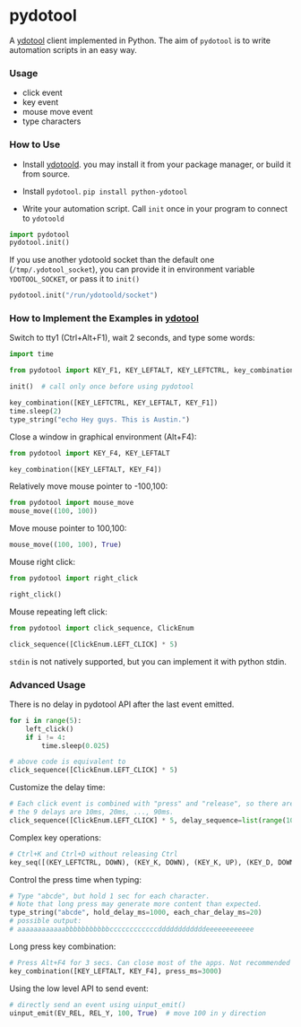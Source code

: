# pydotool
A [ydotool](https://github.com/ReimuNotMoe/ydotool) client implemented in Python. The aim of `pydotool` is to write automation scripts in an easy way.

### Usage

* click event
* key event
* mouse move event
* type characters

### How to Use

* Install [ydotoold](https://github.com/ReimuNotMoe/ydotool). you may install it from your package manager, or build it from source.

* Install `pydotool`. `pip install python-ydotool`

* Write your automation script. Call `init` once in your program to connect to `ydotoold`

```python
import pydotool
pydotool.init()
```

If you use another ydotoold socket than the default one (`/tmp/.ydotool_socket`), you can provide it in environment variable `YDOTOOL_SOCKET`, or pass it to `init()`

```python
pydotool.init("/run/ydotoold/socket")
```

### How to Implement the Examples in [ydotool](https://github.com/ReimuNotMoe/ydotool)

Switch to tty1 (Ctrl+Alt+F1), wait 2 seconds, and type some words:

```python
import time

from pydotool import KEY_F1, KEY_LEFTALT, KEY_LEFTCTRL, key_combination, init, type_string

init()  # call only once before using pydotool

key_combination([KEY_LEFTCTRL, KEY_LEFTALT, KEY_F1])
time.sleep(2)
type_string("echo Hey guys. This is Austin.")
```

Close a window in graphical environment (Alt+F4):

```python
from pydotool import KEY_F4, KEY_LEFTALT

key_combination([KEY_LEFTALT, KEY_F4])
```

Relatively move mouse pointer to -100,100:

```python
from pydotool import mouse_move
mouse_move((100, 100))
```

Move mouse pointer to 100,100:

```python
mouse_move((100, 100), True)
```

Mouse right click:

```python
from pydotool import right_click

right_click()
```

Mouse repeating left click:

```python
from pydotool import click_sequence, ClickEnum

click_sequence([ClickEnum.LEFT_CLICK] * 5)
```

`stdin` is not natively supported, but you can implement it with python stdin.

### Advanced Usage

There is no delay in pydotool API after the last event emitted.

```python
for i in range(5):
    left_click()
    if i != 4:
        time.sleep(0.025)

# above code is equivalent to
click_sequence([ClickEnum.LEFT_CLICK] * 5)
```

Customize the delay time:

```python
# Each click event is combined with "press" and "release", so there are totally 10 ydotool events, and 9 delays between each two consecutive events.
# the 9 delays are 10ms, 20ms, ..., 90ms.
click_sequence([ClickEnum.LEFT_CLICK] * 5, delay_sequence=list(range(10, 100, 10)))
```

Complex key operations:

```python
# Ctrl+K and Ctrl+D without releasing Ctrl
key_seq([(KEY_LEFTCTRL, DOWN), (KEY_K, DOWN), (KEY_K, UP), (KEY_D, DOWN), (KEY_D, UP), (KEY_LEFTCTRL, UP)])
```

Control the press time when typing:

```python
# Type "abcde", but hold 1 sec for each character.
# Note that long press may generate more content than expected.
type_string("abcde", hold_delay_ms=1000, each_char_delay_ms=20)
# possible output: 
# aaaaaaaaaaaabbbbbbbbbbbccccccccccccddddddddddddeeeeeeeeeeee
```

Long press key combination:

```python
# Press Alt+F4 for 3 secs. Can close most of the apps. Not recommended to try this.
key_combination([KEY_LEFTALT, KEY_F4], press_ms=3000)
```

Using the low level API to send event:

```python
# directly send an event using uinput_emit()
uinput_emit(EV_REL, REL_Y, 100, True)  # move 100 in y direction
```


